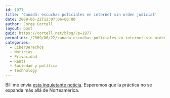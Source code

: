 ```yaml
---
id: 1977
title: 'Canadá: escuchas policiales en internet sin orden judicial'
date: 2009-06-22T12:07:06+00:00
author: Jorge Cortell
layout: post
guid: https://cortell.net/blog/?p=1977
permalink: /2009/06/22/canada-escuchas-policiales-en-internet-sin-orden-judicial/
categories:
  - CiberDerechos
  - Noticias
  - Privacidad
  - Rants
  - Sociedad y polí­tica
  - Technology
---
```

Bill me envía <a title="https://www.news1130.com/more.jsp?content=20090617_213536_8084" href="https://www.news1130.com/more.jsp?content=20090617_213536_8084" target="_blank">esta inquietante noticia</a>. Esperemos que la práctica no se expanda más allá de Norteamérica.
